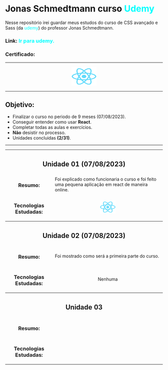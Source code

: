 # Jonas Schmedtmann curso <span style="color: cyan">Udemy</span>
Nesse repositório irei guardar meus estudos do curso de CSS avançado e Sass (da <span style="color: cyan">udemy</span>) do professor Jonas Schmedtmann.

### Link: <a href="https://www.udemy.com/course/the-ultimate-react-course/" target="_blank" style="text-decoration: none; color: cyan;">Ir para udemy.</a>
### Certificado: 

<hr>

<div width = '100%' align='center'>
  <img alt="Gustavo-REACT" height="60" width="80" src="https://raw.githubusercontent.com/devicons/devicon/master/icons/react/react-original.svg">
</div>

<hr>

## Objetivo:
- Finalizar o curso no periodo de 9 meses (07/08/2023). 
- Conseguir entender como usar <strong>React</strong>. 
- Completar todas as aulas e exercícios. 
- <strong>Não</strong> desistir no processo. 
- Unidades concluidas <strong>(2/31)</strong>. 

<hr>
<table align='center'>
  <tr align='center'>
    <th colspan="2"><h2>Unidade 01 (07/08/2023)</h2>
     <tr>
       <td><h3 align='center'>Resumo:</h3>
       <td> Foi explicado como funcionaria o curso e foi feito uma pequena aplicação em react de maneira online.
     </tr>
     <tr>
       <td><h3 align='center'>Tecnologias Estudadas:</h3>
       <td align='center'> <img alt="Gustavo-REACT" height="40" width="50" src="https://raw.githubusercontent.com/devicons/devicon/master/icons/react/react-original.svg">
     </tr>
  </tr>
  
  <tr align='center'>
    <th colspan="2"><h2>Unidade 02 (07/08/2023)</h2>
     <tr>
       <td><h3 align='center'>Resumo:</h3>
       <td> Foi mostrado como será a primeira parte do curso.
     </tr>
     <tr>
       <td><h3 align='center'>Tecnologias Estudadas:</h3>
       <td align='center'> Nenhuma
     </tr>
  </tr>

  <tr align='center'>
    <th colspan="2"><h2>Unidade 03</h2>
     <tr>
       <td><h3 align='center'>Resumo:</h3>
     </tr>
     <tr>
       <td><h3 align='center'>Tecnologias Estudadas:</h3>
     </tr>
  </tr>

<!-- 
  <tr align='center'>
    <th colspan="2"><h2>Unidade</h2>
     <tr>
       <td><h3 align='center'>Resumo:</h3>
     </tr>
     <tr>
       <td><h3 align='center'>Tecnologias Estudadas:</h3>
     </tr>
  </tr> -->
